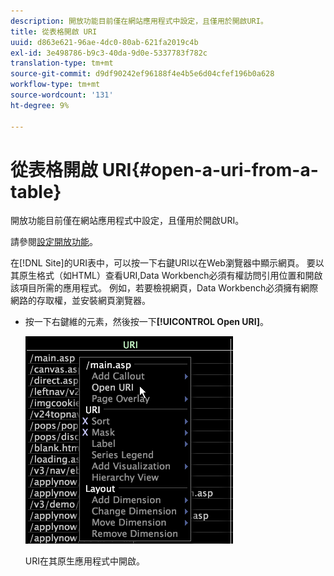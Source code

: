 ```yaml
---
description: 開放功能目前僅在網站應用程式中設定，且僅用於開啟URI。
title: 從表格開啟 URI
uuid: d863e621-96ae-4dc0-80ab-621fa2019c4b
exl-id: 3e498786-b9c3-40da-9d0e-5337783f782c
translation-type: tm+mt
source-git-commit: d9df90242ef96188f4e4b5e6d04cfef196b0a628
workflow-type: tm+mt
source-wordcount: '131'
ht-degree: 9%

---
```


# 從表格開啟 URI{#open-a-uri-from-a-table}

開放功能目前僅在網站應用程式中設定，且僅用於開啟URI。

請參閱[設定開放功能](../../../../home/c-get-started/c-intf-anlys-ftrs/c-config-open-funct.md#concept-854e6dc8bef34e6aa4ccfb7a8929af4d)。

在[!DNL Site]的URI表中，可以按一下右鍵URI以在Web瀏覽器中顯示網頁。 要以其原生格式（如HTML）查看URI,Data Workbench必須有權訪問引用位置和開啟該項目所需的應用程式。 例如，若要檢視網頁，Data Workbench必須擁有網際網路的存取權，並安裝網頁瀏覽器。

* 按一下右鍵維的元素，然後按一下&#x200B;**[!UICONTROL Open URI]**。

   ![](assets/mnu_Table_OpenURI.png)

   URI在其原生應用程式中開啟。
